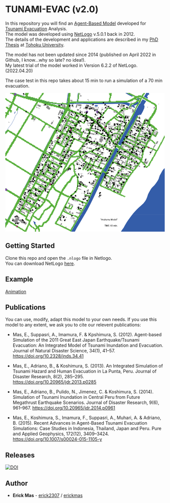 # TUNAMI-EVAC (v2.0)

In this repository you will find an [Agent-Based Model](https://en.wikipedia.org/wiki/Agent-based_model) developed for [Tsunami Evacuation](https://link.springer.com/article/10.1007/s00024-015-1105-y) Analysis.  
The model was developed using [NetLogo](https://ccl.northwestern.edu/netlogo/) v.5.0.1 back in 2012.  
The details of the development and applications are described in my [PhD Thesis](/resources/PhD_Thesis_ErickMas.pdf) at [Tohoku University](http://www.tohoku.ac.jp/en/).  

The model has not been updated since 2014 (published on April 2022 in Github, I know...why so late? no idea!).  
My latest trial of the model worked in Version 6.2.2 of NetLogo. (2022.04.20)

The case test in this repo takes about 15 min to run a simulation of a 70 min evacuation.

![Snapshot](Output/0K_3600.png?raw=true "Snapshot")

## Getting Started

Clone this repo and open the `.nlogo` file in Netlogo.  
You can download NetLogo [here](https://ccl.northwestern.edu/netlogo/download.shtml).

## Example

[Animation](http://www.regid.irides.tohoku.ac.jp/erick/repository/netlogo/Model67.mp4)

## Publications

You can use, modify, adapt this model to your own needs. If you use this model to any extent, we ask you to cite our relevent publications:

+ Mas, E., Suppasri, A., Imamura, F. & Kpshimura, S. (2012). Agent-based Simulation of the 2011 Great East Japan Earthquake/Tsunami Evacuation: An Integrated Model of Tsunami Inundation and Evacuation. Journal of Natural Disaster Science, 34(1), 41–57. https://doi.org/10.2328/jnds.34.41

+ Mas, E., Adriano, B., & Koshimura, S. (2013). An Integrated Simulation of Tsunami Hazard and Human Evacuation in La Punta, Peru. Journal of Disaster Research, 8(2), 285–295. https://doi.org/10.20965/jdr.2013.p0285

+ Mas, E., Adriano, B., Pulido, N., Jimenez, C. & Koshimura, S. (2014). Simulation of Tsunami Inundation in Central Peru from Future Megathrust Earthquake Scenarios. Journal of Disaster Research, 9(6), 961–967. https://doi.org/10.20965/jdr.2014.p0961

+  Mas, E., Koshimura, S., Imamura, F., Suppasri, A., Muhari, A. & Adriano, B. (2015). Recent Advances in Agent-Based Tsunami Evacuation Simulations: Case Studies in Indonesia, Thailand, Japan and Peru. Pure and Applied Geophysics, 172(12), 3409–3424. https://doi.org/10.1007/s00024-015-1105-y

## Releases

[![DOI](https://zenodo.org/badge/483123627.svg)](https://zenodo.org/badge/latestdoi/483123627)

## Author

* **Erick Mas** - [erick2307](https://github.com/erick2307) / [erickmas](https://erickmas.wordpress.com/)
